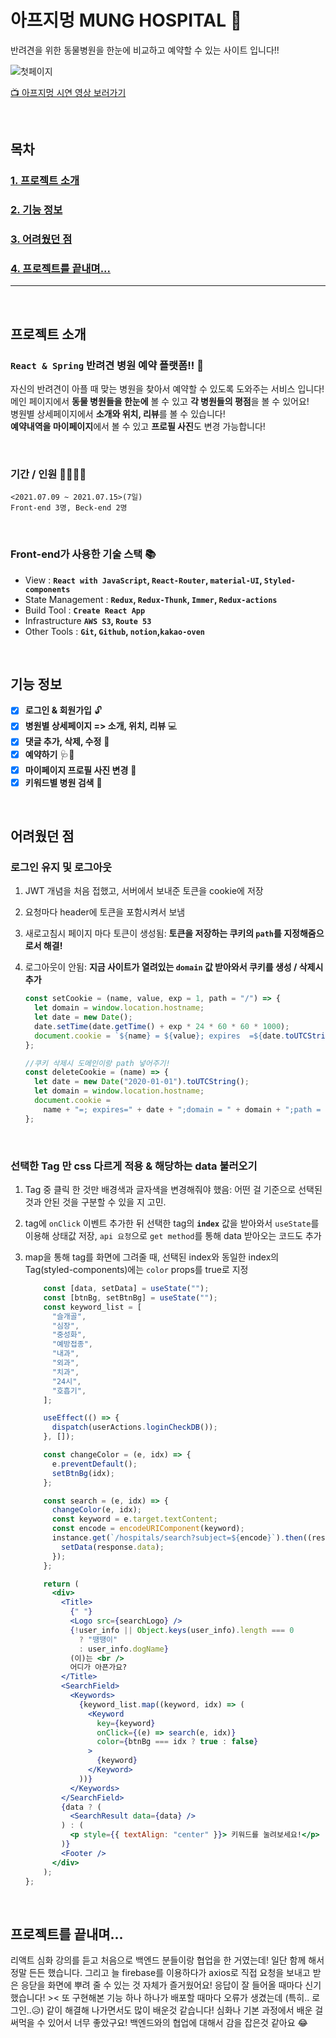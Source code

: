 # 아프지멍 MUNG HOSPITAL 🐶

반려견을 위한 동물병원을 한눈에 비교하고 예약할 수 있는 사이트 입니다!!

![첫페이지](https://user-images.githubusercontent.com/75834421/125802486-16912a54-418c-4d69-9f24-4504096a9644.png)

[📺 아프지멍 시연 영상 보러가기](https://www.youtube.com/watch?v=Sd98UjrPmB4)

<br/>

## 목차

### [1. 프로젝트 소개 ](#프로젝트-소개)

### [2. 기능 정보 ](#기능-정보)

### [3. 어려웠던 점 ](#어려웠던-점)

### [4. 프로젝트를 끝내며... ](#프로젝트를-끝내며)

---

<br/>

## 프로젝트 소개

### `React & Spring` 반려견 병원 예약 플랫폼!! 📆

자신의 반려견이 아플 때 맞는 병원을 찾아서 예약할 수 있도록 도와주는 서비스 입니다!<br/>
메인 페이지에서 **동물 병원들을 한눈에** 볼 수 있고 **각 병원들의 평점**을 볼 수 있어요!<br/>
병원별 상세페이지에서 **소개와 위치, 리뷰**를 볼 수 있습니다!<br/>
**예약내역을 마이페이지**에서 볼 수 있고 **프로필 사진**도 변경 가능합니다!

<br/>

### 기간 / 인원 🏃‍♀️🏃‍♂️

```
<2021.07.09 ~ 2021.07.15>(7일)
Front-end 3명, Beck-end 2명
```

<br/>

### Front-end가 사용한 기술 스택 📚

- View : **`React with JavaScript`, `React-Router`, `material-UI`, `Styled-components`**
- State Management : **`Redux`, `Redux-Thunk`, `Immer`, `Redux-actions`**
- Build Tool : **`Create React App`**
- Infrastructure **`AWS S3`, `Route 53`**
- Other Tools : **`Git`, `Github`, `notion`,`kakao-oven`**

<br/>

## 기능 정보

- [x] **로그인 & 회원가입** 🔓
- [x] **병원별 상세페이지 => 소개, 위치, 리뷰** 💻
- [x] **댓글 추가, 삭제, 수정** 📝
- [x] **예약하기** 🩺💉
- [x] **마이페이지 프로필 사진 변경** 📸
- [x] **키워드별 병원 검색** 🔎

<br />

## 어려웠던 점

### 로그인 유지 및 로그아웃

1. JWT 개념을 처음 접했고, 서버에서 보내준 토큰을 cookie에 저장

2. 요청마다 header에 토큰을 포함시켜서 보냄

3. 새로고침시 페이지 마다 토큰이 생성됨: **토큰을 저장하는 쿠키의 `path`를 지정해줌으로서 해결!**

4. 로그아웃이 안됨: **지금 사이트가 열려있는 `domain` 값 받아와서 쿠키를 생성 / 삭제시 추가**

   ```jsx
   const setCookie = (name, value, exp = 1, path = "/") => {
     let domain = window.location.hostname;
     let date = new Date();
     date.setTime(date.getTime() + exp * 24 * 60 * 60 * 1000);
     document.cookie = `${name} = ${value}; expires  =${date.toUTCString()}; domain=.${domain}; path = ${path}`;
   };

   //쿠키 삭제시 도메인이랑 path 넣어주기!
   const deleteCookie = (name) => {
     let date = new Date("2020-01-01").toUTCString();
     let domain = window.location.hostname;
     document.cookie =
       name + "=; expires=" + date + ";domain = " + domain + ";path = /";
   };
   ```

<br/>

### 선택한 Tag 만 css 다르게 적용 & 해당하는 data 불러오기

1. Tag 중 클릭 한 것만 배경색과 글자색을 변경해줘야 했음: 어떤 걸 기준으로 선택된 것과 안된 것을 구분할 수 있을 지 고민.

2. tag에 `onClick` 이벤트 추가한 뒤 선택한 tag의 **`index`** 값을 받아와서 `useState`를 이용해 상태값 저장, `api 요청`으로 `get method`를 통해 data 받아오는 코드도 추가

3. map을 통해 tag를 화면에 그려줄 때, 선택된 index와 동일한 index의 Tag(styled-components)에는 `color` props를 true로 지정

   ```jsx
       const [data, setData] = useState("");
       const [btnBg, setBtnBg] = useState("");
       const keyword_list = [
         "슬개골",
         "심장",
         "중성화",
         "예방접종",
         "내과",
         "외과",
         "치과",
         "24시",
         "호흡기",
       ];

       useEffect(() => {
         dispatch(userActions.loginCheckDB());
       }, []);

       const changeColor = (e, idx) => {
         e.preventDefault();
         setBtnBg(idx);
       };

       const search = (e, idx) => {
         changeColor(e, idx);
         const keyword = e.target.textContent;
         const encode = encodeURIComponent(keyword);
         instance.get(`/hospitals/search?subject=${encode}`).then((response) => {
           setData(response.data);
         });
       };

       return (
         <div>
           <Title>
             {" "}
             <Logo src={searchLogo} />
             {!user_info || Object.keys(user_info).length === 0
               ? "땡땡이"
               : user_info.dogName}
             (이)는 <br />
             어디가 아픈가요?
           </Title>
           <SearchField>
             <Keywords>
               {keyword_list.map((keyword, idx) => (
                 <Keyword
                   key={keyword}
                   onClick={(e) => search(e, idx)}
                   color={btnBg === idx ? true : false}
                 >
                   {keyword}
                 </Keyword>
               ))}
             </Keywords>
           </SearchField>
           {data ? (
             <SearchResult data={data} />
           ) : (
             <p style={{ textAlign: "center" }}> 키워드를 눌려보세요!</p>
           )}
           <Footer />
         </div>
       );
   };
   ```

<br/>

## 프로젝트를 끝내며...

리액트 심화 강의를 듣고 처음으로 백엔드 분들이랑 협업을 한 거였는데! 일단 함께 해서 정말 든든
했습니다. 그리고 늘 firebase를 이용하다가 axios로 직접 요청을 보내고 받은 응닫을 화면에 뿌려
줄 수 있는 것 자체가 즐거웠어요! 응답이 잘 들어올 때마다 신기했습니다! >< 또 구현해본 기능
하나 하나가 배포할 때마다 오류가 생겼는데 (특히.. 로그인..😥) 같이 해결해 나가면서도 많이 배운것 같습니다! 심화나 기본 과정에서 배운 걸 써먹을 수 있어서 너무 좋았구요! 백엔드와의 협업에 대해서 감을 잡은것 같아요 😂

